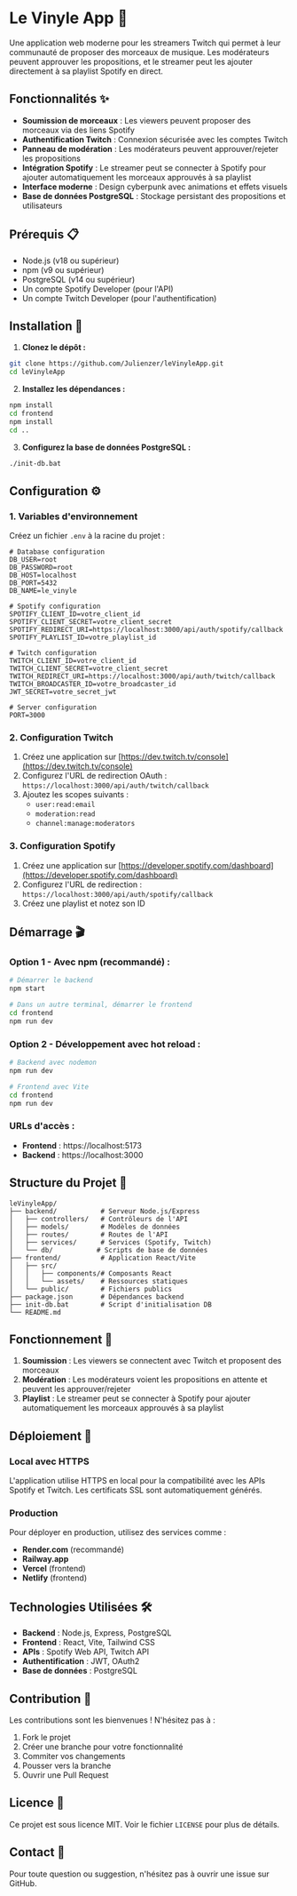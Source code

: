# Le Vinyle App 🎵

Une application web moderne pour les streamers Twitch qui permet à leur communauté de proposer des morceaux de musique. Les modérateurs peuvent approuver les propositions, et le streamer peut les ajouter directement à sa playlist Spotify en direct.

## Fonctionnalités ✨

- **Soumission de morceaux** : Les viewers peuvent proposer des morceaux via des liens Spotify
- **Authentification Twitch** : Connexion sécurisée avec les comptes Twitch
- **Panneau de modération** : Les modérateurs peuvent approuver/rejeter les propositions
- **Intégration Spotify** : Le streamer peut se connecter à Spotify pour ajouter automatiquement les morceaux approuvés à sa playlist
- **Interface moderne** : Design cyberpunk avec animations et effets visuels
- **Base de données PostgreSQL** : Stockage persistant des propositions et utilisateurs

## Prérequis 📋

- Node.js (v18 ou supérieur)
- npm (v9 ou supérieur)
- PostgreSQL (v14 ou supérieur)
- Un compte Spotify Developer (pour l'API)
- Un compte Twitch Developer (pour l'authentification)

## Installation 🚀

1. **Clonez le dépôt :**
```bash
git clone https://github.com/Julienzer/leVinyleApp.git
cd leVinyleApp
```

2. **Installez les dépendances :**
```bash
npm install
cd frontend
npm install
cd ..
```

3. **Configurez la base de données PostgreSQL :**
```bash
./init-db.bat
```

## Configuration ⚙️

### 1. Variables d'environnement

Créez un fichier `.env` à la racine du projet :

```env
# Database configuration
DB_USER=root
DB_PASSWORD=root
DB_HOST=localhost
DB_PORT=5432
DB_NAME=le_vinyle

# Spotify configuration
SPOTIFY_CLIENT_ID=votre_client_id
SPOTIFY_CLIENT_SECRET=votre_client_secret
SPOTIFY_REDIRECT_URI=https://localhost:3000/api/auth/spotify/callback
SPOTIFY_PLAYLIST_ID=votre_playlist_id

# Twitch configuration
TWITCH_CLIENT_ID=votre_client_id
TWITCH_CLIENT_SECRET=votre_client_secret
TWITCH_REDIRECT_URI=https://localhost:3000/api/auth/twitch/callback
TWITCH_BROADCASTER_ID=votre_broadcaster_id
JWT_SECRET=votre_secret_jwt

# Server configuration
PORT=3000
```

### 2. Configuration Twitch

1. Créez une application sur [https://dev.twitch.tv/console](https://dev.twitch.tv/console)
2. Configurez l'URL de redirection OAuth : `https://localhost:3000/api/auth/twitch/callback`
3. Ajoutez les scopes suivants :
   - `user:read:email`
   - `moderation:read`
   - `channel:manage:moderators`

### 3. Configuration Spotify

1. Créez une application sur [https://developer.spotify.com/dashboard](https://developer.spotify.com/dashboard)
2. Configurez l'URL de redirection : `https://localhost:3000/api/auth/spotify/callback`
3. Créez une playlist et notez son ID

## Démarrage 🎬

### Option 1 - Avec npm (recommandé) :
```bash
# Démarrer le backend
npm start

# Dans un autre terminal, démarrer le frontend
cd frontend
npm run dev
```

### Option 2 - Développement avec hot reload :
```bash
# Backend avec nodemon
npm run dev

# Frontend avec Vite
cd frontend
npm run dev
```

### URLs d'accès :
- **Frontend** : https://localhost:5173
- **Backend** : https://localhost:3000

## Structure du Projet 📁

```
leVinyleApp/
├── backend/           # Serveur Node.js/Express
│   ├── controllers/   # Contrôleurs de l'API
│   ├── models/        # Modèles de données
│   ├── routes/        # Routes de l'API
│   ├── services/      # Services (Spotify, Twitch)
│   └── db/           # Scripts de base de données
├── frontend/          # Application React/Vite
│   ├── src/
│   │   ├── components/# Composants React
│   │   └── assets/    # Ressources statiques
│   └── public/        # Fichiers publics
├── package.json       # Dépendances backend
├── init-db.bat        # Script d'initialisation DB
└── README.md
```

## Fonctionnement 🔄

1. **Soumission** : Les viewers se connectent avec Twitch et proposent des morceaux
2. **Modération** : Les modérateurs voient les propositions en attente et peuvent les approuver/rejeter
3. **Playlist** : Le streamer peut se connecter à Spotify pour ajouter automatiquement les morceaux approuvés à sa playlist

## Déploiement 🚀

### Local avec HTTPS
L'application utilise HTTPS en local pour la compatibilité avec les APIs Spotify et Twitch. Les certificats SSL sont automatiquement générés.

### Production
Pour déployer en production, utilisez des services comme :
- **Render.com** (recommandé)
- **Railway.app**
- **Vercel** (frontend)
- **Netlify** (frontend)

## Technologies Utilisées 🛠️

- **Backend** : Node.js, Express, PostgreSQL
- **Frontend** : React, Vite, Tailwind CSS
- **APIs** : Spotify Web API, Twitch API
- **Authentification** : JWT, OAuth2
- **Base de données** : PostgreSQL

## Contribution 🤝

Les contributions sont les bienvenues ! N'hésitez pas à :
1. Fork le projet
2. Créer une branche pour votre fonctionnalité
3. Commiter vos changements
4. Pousser vers la branche
5. Ouvrir une Pull Request

## Licence 📄

Ce projet est sous licence MIT. Voir le fichier `LICENSE` pour plus de détails.

## Contact 📧

Pour toute question ou suggestion, n'hésitez pas à ouvrir une issue sur GitHub. 